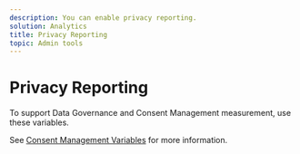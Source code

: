 ```yaml
---
description: You can enable privacy reporting.
solution: Analytics
title: Privacy Reporting
topic: Admin tools
---
```


# Privacy Reporting

To support Data Governance and Consent Management measurement, use these variables.

See [Consent Management Variables](/help/admin/c-data-governance/consent-variables.md) for more information.

